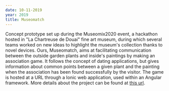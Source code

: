 ```yaml
---
date: 10-11-2019
year: 2019
title: Museomatch
---
```


Concept prototype set up during the Museomix2020 event, a hackathon hosted in "La Chartreuse de Douai" fine art museum, during which several teams worked on new ideas to highlight the museum's collection thanks to novel devices. Ours, Museomatch, aims at facilitating communication between the outside garden plants and inside's paintings by making an association game. It follows the concept of dating applications, but gives information about common points between a given plant and the painting when the association has been found successfully by the visitor. The game is hosted at a URL through a Ionic web application, used within an Angular framework. More details about the project can be found at [this url](https://www.museomix.org/editions/2019/musee-de-la-chartreuse-douai/prototypes/museomatch).